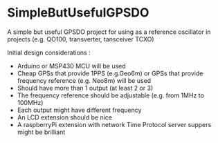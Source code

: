 # SimpleButUsefulGPSDO
A simple but useful GPSDO project for using as a reference oscillator in projects (e.g. QO100, transverter, tansceiver TCXO) 

Initial design considerations :
- Arduino or MSP430 MCU will be used
- Cheap GPSs that provide 1PPS (e.g.Geo6m) or GPSs that provide frequency reference (e.g. Neo8m) will be used
- Should have more than 1 output (at least 2 or 3)
- The frequency reference should be adjustable (e.g. from 1MHz to 100MHz)
- Each output might have different frequency
- An LCD extension should be nice
- A raspberryPi extension with network Time Protocol server suppers might be brilliant
